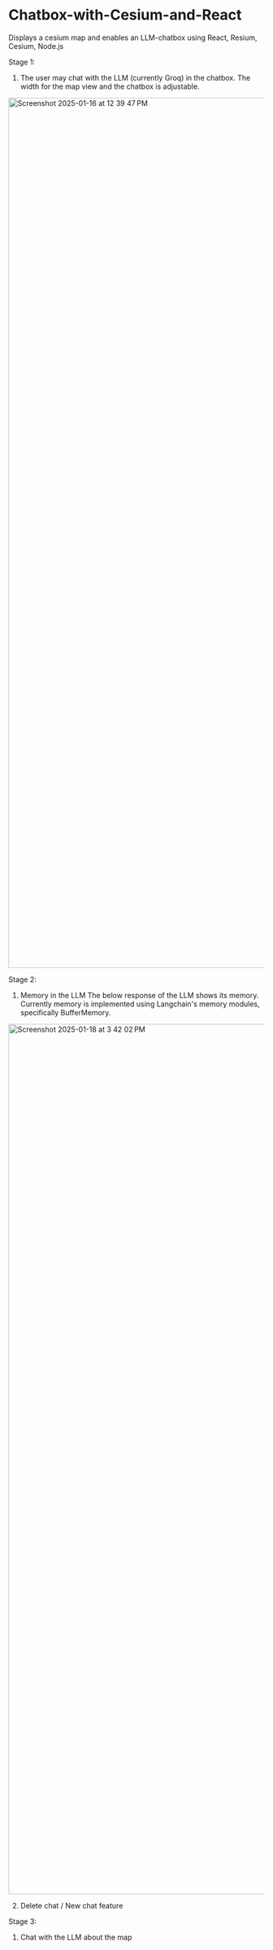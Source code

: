 # Chatbox-with-Cesium-and-React
Displays a cesium map and enables an LLM-chatbox using React, Resium, Cesium, Node.js

Stage 1:
1. The user may chat with the LLM (currently Groq) in the chatbox. The width for the map view and the chatbox is adjustable. 
<img width="1710" alt="Screenshot 2025-01-16 at 12 39 47 PM" src="https://github.com/user-attachments/assets/e06bd0f3-b26f-4f47-ab2c-06f6c3ef9d9e" />

Stage 2: 
1. Memory in the LLM
The below response of the LLM shows its memory. Currently memory is implemented using Langchain's memory modules, specifically BufferMemory.
<img width="1710" alt="Screenshot 2025-01-18 at 3 42 02 PM" src="https://github.com/user-attachments/assets/28ffaa38-5a66-4f35-891c-ee4854794226" />

2. Delete chat / New chat feature

Stage 3: 
1. Chat with the LLM about the map
